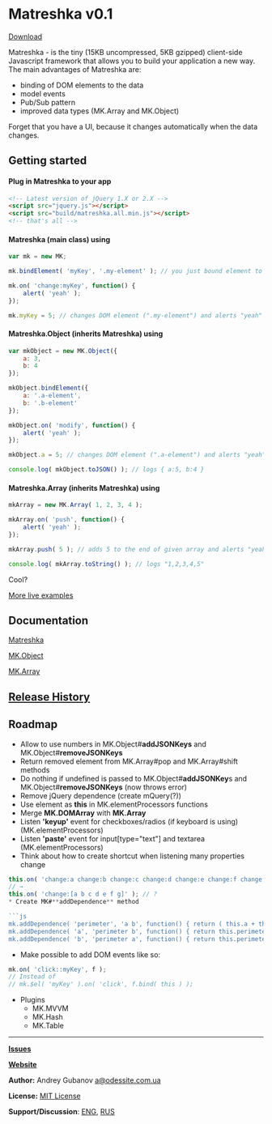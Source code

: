 # Matreshka v0.1

[Download](https://github.com/finom/matreshka/releases)

Matreshka - is the tiny (15KB uncompressed, 5KB gzipped) client-side Javascript framework that allows you to build your application a new way. The main advantages of Matreshka are:
* binding of DOM elements to the data
* model events
* Pub/Sub pattern
* improved data types (MK.Array and MK.Object)

Forget that you have a UI, because it changes automatically when the data changes.

## Getting started
#### Plug in Matreshka to your app

```html
<!-- Latest version of jQuery 1.X or 2.X -->
<script src="jquery.js"></script>
<script src="build/matreshka.all.min.js"></script>
<!-- that's all -->
```

#### Matreshka (main class) using

```js
var mk = new MK;

mk.bindElement( 'myKey', '.my-element' ); // you just bound element to your key "myKey"

mk.on( 'change:myKey', function() {
	alert( 'yeah' );
});

mk.myKey = 5; // changes DOM element (".my-element") and alerts "yeah"
```

#### Matreshka.Object (inherits Matreshka) using

```js
var mkObject = new MK.Object({
	a: 3,
	b: 4
});

mkObject.bindElement({
	a: '.a-element',
	b: '.b-element'
});

mkObject.on( 'modify', function() {
	alert( 'yeah' );
});

mkObject.a = 5; // changes DOM element (".a-element") and alerts "yeah"

console.log( mkObject.toJSON() ); // logs { a:5, b:4 }
```

#### Matreshka.Array (inherits Matreshka) using
```js
mkArray = new MK.Array( 1, 2, 3, 4 );

mkArray.on( 'push', function() {
	alert( 'yeah' );
});

mkArray.push( 5 ); // adds 5 to the end of given array and alerts "yeah"

console.log( mkArray.toString() ); // logs "1,2,3,4,5"
```

Cool?

[More live examples](http://finom.github.io/matreshka/examples/)

## Documentation
[Matreshka](http://finom.github.io/matreshka/docs/Matreshka.html)

[MK.Object](http://finom.github.io/matreshka/docs/Matreshka.Object.html)

[MK.Array](http://finom.github.io/matreshka/docs/Matreshka.Array.html)

## [Release History](https://github.com/finom/matreshka/releases)


## Roadmap
* Allow to use numbers in MK.Object#**addJSONKeys** and MK.Object#**removeJSONKeys**
* Return removed element from MK.Array#pop and MK.Array#shift methods
* Do nothing if undefined is passed to MK.Object#**addJSONKey**s and MK.Object#**removeJSONKeys** (now throws error)
* Remove jQuery dependence (create mQuery(?))
* Use element as **this** in MK.elementProcessors functions
* Merge **MK.DOMArray** with **MK.Array**
* Listen **'keyup'** event for checkboxes/radios (if keyboard is using) (MK.elementProcessors)
* Listen **'paste'** event for input[type="text"] and textarea (MK.elementProcessors)
* Think about how to create shortcut when listening many properties change
```js
this.on( 'change:a change:b change:c change:d change:e change:f change:g' );
// →
this.on( 'change:[a b c d e f g]' ); // ?
* Create MK#**addDependence** method

```js
mk.addDependence( 'perimeter', 'a b', function() { return ( this.a + this.b ) * 2} );
mk.addDependence( 'a', 'perimeter b', function() { return this.perimeter/2 - this.b } );
mk.addDependence( 'b', 'perimeter a', function() { return this.perimeter/2 - this.a } );
```

* Make possible to add DOM events like so:

```js
mk.on( 'click::myKey', f );
// Instead of
// mk.$el( 'myKey' ).on( 'click', f.bind( this ) );
```

* Plugins
	* MK.MVVM
	* MK.Hash
	* MK.Table


------------------------------------

[**Issues**](https://github.com/finom/matreshka/issues)

[**Website**](http://finom.github.io/matreshka/)

**Author:** Andrey Gubanov <a@odessite.com.ua>

**License:** [MIT License](https://raw.github.com/finom/matreshka/master/LICENSE)

**Support/Discussion**: [ENG](https://groups.google.com/forum/#!forum/matreshkajs), [RUS](https://groups.google.com/forum/#!forum/matreshkajs-rus)









